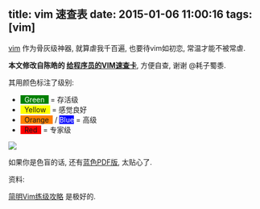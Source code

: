title: vim 速查表
date: 2015-01-06 11:00:16
tags: [vim]
---

[vim](http://www.vim.org/) 作为骨灰级神器, 就算虐我千百遍, 也要待vim如初恋,  常温才能不被常虐.

**本文修改自陈皓的 [给程序员的VIM速查卡](http://coolshell.cn/articles/5479.html)**, 方便自查, 谢谢 @耗子蜀黍.

其用颜色标注了级别:

<ul>
<li><span style="background-color: #008000;"><span style="color: #ffffff;">&nbsp; Green &nbsp;</span></span> = 存活级</li>
<li><span style="background-color: #ffff00;">&nbsp; Yellow &nbsp;</span> = 感觉良好</li>
<li><span style="background-color: #ff8000;">&nbsp; Orange &nbsp;</span> / <span style="background-color: #0000ff;"><span style="color: #ffffff;">Blue</span></span> = 高级</li>
<li><span style="background-color: #ff0000;">&nbsp; Red &nbsp;</span> = 专家级</li>
</ul>

![](http://7sbqv9.com1.z0.glb.clouddn.com/vim_cheat_sheet_for_programmers_print.png)

如果你是色盲的话, 还有[蓝色PDF版](http://michael.peopleofhonoronly.com/vim/vim_cheat_sheet_for_programmers_colorblind.pdf), 太贴心了.

资料:

[简明Vim练级攻略](http://coolshell.cn/articles/5426.html) 是极好的.